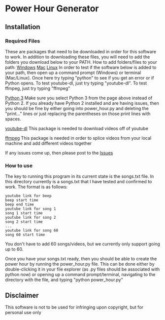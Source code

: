 # Power Hour Generator

## Installation
### Required Files
These are packages that need to be downloaded in order for this software to work.
In addition to downloading these files, you will need to add the folders you download below to your PATH.
How to add folders/files to your path: [Windows](http://windowsitpro.com/systems-management/how-can-i-add-new-folder-my-system-path) [Mac](http://architectryan.com/2012/10/02/add-to-the-path-on-mac-os-x-mountain-lion/#.WMxEafkrLIU) [Linux](http://askubuntu.com/questions/60218/how-to-add-a-directory-to-the-path)
In order to test if the software below is added to your path, then open up a command prompt (Windows) or terminal (Mac/Linux). Once here try typing "python" to see if you get an error or if Python opens. To test youtube-dl, just try typing "youtube-dl". To test ffmpeg, just try typing "ffmpeg"

[Python 3](https://www.python.org/downloads/)
Make sure you select Python 3 from the page above instead of Python 2. If you already have Python 2 installed and are having issues, then you should be fine by either going into power_hour.py and deleting the "print..." lines or just replacing the parentheses on those print lines with spaces.

[youtube-dl](https://rg3.github.io/youtube-dl/)
This package is needed to download videos off of youtube

[ffmpeg](https://ffmpeg.org/download.html)
This package is needed in order to splice videos from your local machine and add different videos together

If any issues come up, then please post to the [Issues](https://github.com/ClaytonTurner/power-hour-generator/issues)

### How to use
The key to running this program in its current state is the songs.txt file. In this directory currently is a songs.txt that I have tested and confirmed to work. The format is as follows:
```
youtube link for beep
beep start time
beep end time
youtube link for song 1
song 1 start time
youtube link for song 2
song 2 start time
...
youtube link for song 60
song 60 start time
```
You don't have to add 60 songs/videos, but we currently only support going up to 60.

Once you have your songs.txt ready, then you should be able to create the power hour by running the power_hour.py file. This can be done either by double-clicking it in your file explorer (as .py files should be associated with python now) or opening up a command prompt/terminal, navigating to the directory with the file, and typing "python power_hour.py"

## Disclaimer
This software is not to be used for infringing upon copyright, but for personal use only
